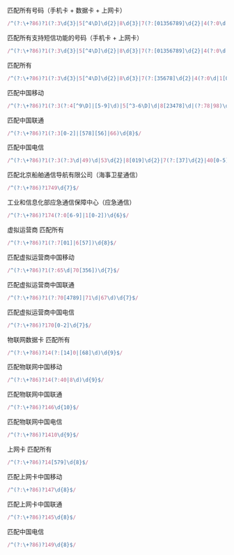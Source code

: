 匹配所有号码（手机卡 + 数据卡 + 上网卡）

```js
/^(?:\+?86)?1(?:3\d{3}|5[^4\D]\d{2}|8\d{3}|7(?:[01356789]\d{2}|4(?:0\d|1[0-2]|9\d))|9[189]\d{2}|6[567]\d{2}|4(?:[14]0\d{3}|[68]\d{4}|[579]\d{2}))\d{6}$/
```

匹配所有支持短信功能的号码（手机卡 + 上网卡）

```js
/^(?:\+?86)?1(?:3\d{3}|5[^4\D]\d{2}|8\d{3}|7(?:[01356789]\d{2}|4(?:0\d|1[0-2]|9\d))|9[189]\d{2}|6[567]\d{2}|4[579]\d{2})\d{6}$/
```

匹配所有

```js
/^(?:\+?86)?1(?:3\d{3}|5[^4\D]\d{2}|8\d{3}|7(?:[35678]\d{2}|4(?:0\d|1[0-2]|9\d))|9[189]\d{2}|66\d{2})\d{6}$/
```

匹配中国移动

```js
/^(?:\+?86)?1(?:3(?:4[^9\D]|[5-9]\d)|5[^3-6\D]\d|8[23478]\d|(?:78|98)\d)\d{7}$/
```

匹配中国联通

```js
/^(?:\+?86)?1(?:3[0-2]|[578][56]|66)\d{8}$/
```

匹配中国电信

```js
/^(?:\+?86)?1(?:3(?:3\d|49)\d|53\d{2}|8[019]\d{2}|7(?:[37]\d{2}|40[0-5])|9[19]\d{2})\d{6}$/
```

匹配北京船舶通信导航有限公司（海事卫星通信）

```js
/^(?:\+?86)?1749\d{7}$/
```

工业和信息化部应急通信保障中心（应急通信）

```js
/^(?:\+?86)?174(?:0[6-9]|1[0-2])\d{6}$/
```

虚拟运营商 匹配所有

```js
/^(?:\+?86)?1(?:7[01]|6[57])\d{8}$/
```

匹配虚拟运营商中国移动

```js
/^(?:\+?86)?1(?:65\d|70[356])\d{7}$/
```

匹配虚拟运营商中国联通
```js
/^(?:\+?86)?1(?:70[4789]|71\d|67\d)\d{7}$/
```

匹配虚拟运营商中国电信

```js
/^(?:\+?86)?170[0-2]\d{7}$/
```

物联网数据卡 匹配所有
```js
/^(?:\+?86)?14(?:[14]0|[68]\d)\d{9}$/
```

匹配物联网中国移动

```js
/^(?:\+?86)?14(?:40|8\d)\d{9}$/
```

匹配物联网中国联通

```js
/^(?:\+?86)?146\d{10}$/
```

匹配物联网中国电信

```js
/^(?:\+?86)?1410\d{9}$/
```

上网卡 匹配所有

```js
/^(?:\+?86)?14[579]\d{8}$/
```

匹配上网卡中国移动

```js
/^(?:\+?86)?147\d{8}$/
```

匹配上网卡中国联通

```js
/^(?:\+?86)?145\d{8}$/
```

匹配中国电信

```js
/^(?:\+?86)?149\d{8}$/
```
